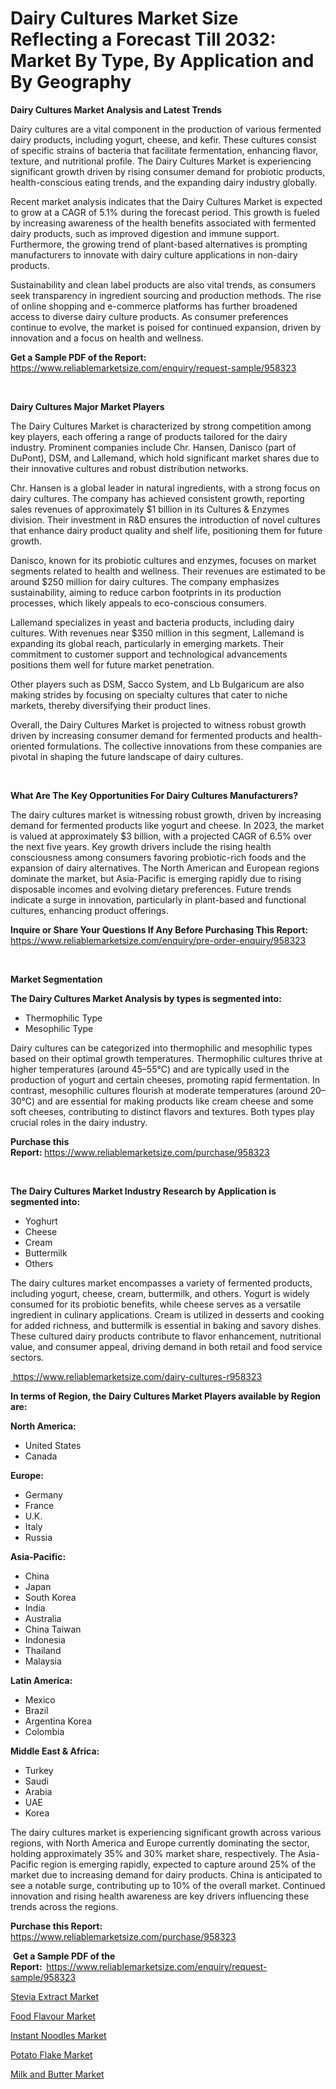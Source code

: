 <p><h1>Dairy Cultures Market Size Reflecting a Forecast Till 2032: Market By Type, By Application and By Geography</h1></p><p><strong>Dairy Cultures Market Analysis and Latest Trends</strong></p>
<p><p>Dairy cultures are a vital component in the production of various fermented dairy products, including yogurt, cheese, and kefir. These cultures consist of specific strains of bacteria that facilitate fermentation, enhancing flavor, texture, and nutritional profile. The Dairy Cultures Market is experiencing significant growth driven by rising consumer demand for probiotic products, health-conscious eating trends, and the expanding dairy industry globally.</p><p>Recent market analysis indicates that the Dairy Cultures Market is expected to grow at a CAGR of 5.1% during the forecast period. This growth is fueled by increasing awareness of the health benefits associated with fermented dairy products, such as improved digestion and immune support. Furthermore, the growing trend of plant-based alternatives is prompting manufacturers to innovate with dairy culture applications in non-dairy products. </p><p>Sustainability and clean label products are also vital trends, as consumers seek transparency in ingredient sourcing and production methods. The rise of online shopping and e-commerce platforms has further broadened access to diverse dairy culture products. As consumer preferences continue to evolve, the market is poised for continued expansion, driven by innovation and a focus on health and wellness.</p></p>
<p><strong>Get a Sample PDF of the Report:&nbsp;</strong> <a href="https://www.reliablemarketsize.com/enquiry/request-sample/958323?utm_campaign=973&utm_medium=2&utm_source=Github&utm_content=ia&utm_term=07042025&utm_id=dairy-cultures">https://www.reliablemarketsize.com/enquiry/request-sample/958323</a></p>
<p>&nbsp;</p>
<p><strong>Dairy Cultures Major Market Players</strong></p>
<p><p>The Dairy Cultures Market is characterized by strong competition among key players, each offering a range of products tailored for the dairy industry. Prominent companies include Chr. Hansen, Danisco (part of DuPont), DSM, and Lallemand, which hold significant market shares due to their innovative cultures and robust distribution networks.</p><p>Chr. Hansen is a global leader in natural ingredients, with a strong focus on dairy cultures. The company has achieved consistent growth, reporting sales revenues of approximately $1 billion in its Cultures & Enzymes division. Their investment in R&D ensures the introduction of novel cultures that enhance dairy product quality and shelf life, positioning them for future growth.</p><p>Danisco, known for its probiotic cultures and enzymes, focuses on market segments related to health and wellness. Their revenues are estimated to be around $250 million for dairy cultures. The company emphasizes sustainability, aiming to reduce carbon footprints in its production processes, which likely appeals to eco-conscious consumers.</p><p>Lallemand specializes in yeast and bacteria products, including dairy cultures. With revenues near $350 million in this segment, Lallemand is expanding its global reach, particularly in emerging markets. Their commitment to customer support and technological advancements positions them well for future market penetration.</p><p>Other players such as DSM, Sacco System, and Lb Bulgaricum are also making strides by focusing on specialty cultures that cater to niche markets, thereby diversifying their product lines.</p><p>Overall, the Dairy Cultures Market is projected to witness robust growth driven by increasing consumer demand for fermented products and health-oriented formulations. The collective innovations from these companies are pivotal in shaping the future landscape of dairy cultures.</p></p>
<p>&nbsp;</p>
<p><strong>What Are The Key Opportunities For Dairy Cultures Manufacturers?</strong></p>
<p><p>The dairy cultures market is witnessing robust growth, driven by increasing demand for fermented products like yogurt and cheese. In 2023, the market is valued at approximately $3 billion, with a projected CAGR of 6.5% over the next five years. Key growth drivers include the rising health consciousness among consumers favoring probiotic-rich foods and the expansion of dairy alternatives. The North American and European regions dominate the market, but Asia-Pacific is emerging rapidly due to rising disposable incomes and evolving dietary preferences. Future trends indicate a surge in innovation, particularly in plant-based and functional cultures, enhancing product offerings.</p></p>
<p><strong>Inquire or Share Your Questions If Any Before Purchasing This Report:</strong> <a href="https://www.reliablemarketsize.com/enquiry/pre-order-enquiry/958323?utm_campaign=973&utm_medium=2&utm_source=Github&utm_content=ia&utm_term=07042025&utm_id=dairy-cultures">https://www.reliablemarketsize.com/enquiry/pre-order-enquiry/958323</a></p>
<p>&nbsp;</p>
<p><strong>Market Segmentation</strong></p>
<p><strong>The Dairy Cultures Market Analysis by types is segmented into:</strong></p>
<p><ul><li>Thermophilic Type</li><li>Mesophilic Type</li></ul></p>
<p><p>Dairy cultures can be categorized into thermophilic and mesophilic types based on their optimal growth temperatures. Thermophilic cultures thrive at higher temperatures (around 45–55°C) and are typically used in the production of yogurt and certain cheeses, promoting rapid fermentation. In contrast, mesophilic cultures flourish at moderate temperatures (around 20–30°C) and are essential for making products like cream cheese and some soft cheeses, contributing to distinct flavors and textures. Both types play crucial roles in the dairy industry.</p></p>
<p><strong>Purchase this Report:&nbsp;</strong><a href="https://www.reliablemarketsize.com/purchase/958323?utm_campaign=973&utm_medium=2&utm_source=Github&utm_content=ia&utm_term=07042025&utm_id=dairy-cultures">https://www.reliablemarketsize.com/purchase/958323</a></p>
<p>&nbsp;</p>
<p><strong>The Dairy Cultures Market Industry Research by Application is segmented into:</strong></p>
<p><ul><li>Yoghurt</li><li>Cheese</li><li>Cream</li><li>Buttermilk</li><li>Others</li></ul></p>
<p><p>The dairy cultures market encompasses a variety of fermented products, including yogurt, cheese, cream, buttermilk, and others. Yogurt is widely consumed for its probiotic benefits, while cheese serves as a versatile ingredient in culinary applications. Cream is utilized in desserts and cooking for added richness, and buttermilk is essential in baking and savory dishes. These cultured dairy products contribute to flavor enhancement, nutritional value, and consumer appeal, driving demand in both retail and food service sectors.</p></p>
<p><a href="https://www.reliablemarketsize.com/dairy-cultures-r958323?utm_campaign=973&utm_medium=2&utm_source=Github&utm_content=ia&utm_term=07042025&utm_id=dairy-cultures">&nbsp;https://www.reliablemarketsize.com/dairy-cultures-r958323</a></p>
<p><strong>In terms of Region, the Dairy Cultures Market Players available by Region are:</strong></p>
<p>
    <p> <strong> North America: </strong>
        <ul>
            <li>United States</li>
            <li>Canada</li>
        </ul>
        </p> 
    <p> <strong> Europe: </strong>
        <ul>
            <li>Germany</li>
            <li>France</li>
            <li>U.K.</li>
            <li>Italy</li>
            <li>Russia</li>
        </ul>
        </p> 
    <p> <strong> Asia-Pacific: </strong>
        <ul>
            <li>China</li>
            <li>Japan</li>
            <li>South Korea</li>
            <li>India</li>
            <li>Australia</li>
            <li>China Taiwan</li>
            <li>Indonesia</li>
            <li>Thailand</li>
            <li>Malaysia</li>
        </ul>
        </p> 
    <p> <strong> Latin America: </strong>
        <ul>
            <li>Mexico</li>
            <li>Brazil</li>
            <li>Argentina Korea</li>
            <li>Colombia</li>
        </ul>
        </p> 
    <p> <strong> Middle East & Africa: </strong>
        <ul>
            <li>Turkey</li>
            <li>Saudi</li>
            <li>Arabia</li>
            <li>UAE</li>
            <li>Korea</li>
        </ul>
    </p>
    </p>
<p><p>The dairy cultures market is experiencing significant growth across various regions, with North America and Europe currently dominating the sector, holding approximately 35% and 30% market share, respectively. The Asia-Pacific region is emerging rapidly, expected to capture around 25% of the market due to increasing demand for dairy products. China is anticipated to see a notable surge, contributing up to 10% of the overall market. Continued innovation and rising health awareness are key drivers influencing these trends across the regions.</p></p>
<p><strong>Purchase this Report: </strong><a href="https://www.reliablemarketsize.com/purchase/958323?utm_campaign=973&utm_medium=2&utm_source=Github&utm_content=ia&utm_term=07042025&utm_id=dairy-cultures">https://www.reliablemarketsize.com/purchase/958323</a></p>
<p>&nbsp;<strong>Get a Sample PDF of the Report:&nbsp;&nbsp;</strong><a href="https://www.reliablemarketsize.com/enquiry/request-sample/958323?utm_campaign=973&utm_medium=2&utm_source=Github&utm_content=ia&utm_term=07042025&utm_id=dairy-cultures">https://www.reliablemarketsize.com/enquiry/request-sample/958323</a></p>
<p><strong></strong></p>
<p><p><a href="https://github.com/ajegiobitsa/Market-Research-Report-List-1/blob/main/stevia-extract-market.md?utm_campaign=973&utm_medium=2&utm_source=Github&utm_content=ia&utm_term=07042025&utm_id=dairy-cultures">Stevia Extract Market</a></p><p><a href="https://github.com/aslinalirey9/Market-Research-Report-List-1/blob/main/food-flavour-market.md?utm_campaign=973&utm_medium=2&utm_source=Github&utm_content=ia&utm_term=07042025&utm_id=dairy-cultures">Food Flavour Market</a></p><p><a href="https://github.com/ocambdidarhz/Market-Research-Report-List-1/blob/main/instant-noodles-market.md?utm_campaign=973&utm_medium=2&utm_source=Github&utm_content=ia&utm_term=07042025&utm_id=dairy-cultures">Instant Noodles Market</a></p><p><a href="https://github.com/efialiurca/Market-Research-Report-List-1/blob/main/potato-flake-market.md?utm_campaign=973&utm_medium=2&utm_source=Github&utm_content=ia&utm_term=07042025&utm_id=dairy-cultures">Potato Flake Market</a></p><p><a href="https://github.com/oshodikurc/Market-Research-Report-List-1/blob/main/milk-and-butter-market.md?utm_campaign=973&utm_medium=2&utm_source=Github&utm_content=ia&utm_term=07042025&utm_id=dairy-cultures">Milk and Butter Market</a></p></p>